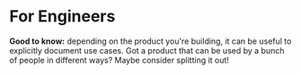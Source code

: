 # For Engineers




**Good to know:** depending on the product you're building, it can be useful to explicitly document use cases. Got a product that can be used by a bunch of people in different ways? Maybe consider splitting it out!
